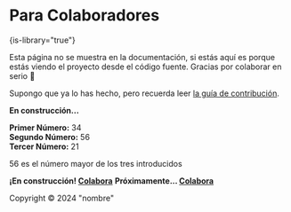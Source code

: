 <no-index/>

<!--
SPDX-FileCopyrightText: 2024 Pablo Portas López <pablo.portas@udc.es>

SPDX-License-Identifier: CC-BY-NC-4.0
-->

# Para Colaboradores

{is-library="true"}

<!-- El comentario de más arriba permite que este archivo sea usado como librería reutilizable -->

<tldr>
Esta página no se muestra en la documentación, si estás aquí es porque estás viendo el proyecto desde el código fuente.
Gracias por colaborar en serio 🤗
</tldr>

<warning>

Supongo que ya lo has hecho, pero recuerda
leer [la guía de contribución](https://github.com/TeenBiscuits/Pro2324/blob/main/CONTRIBUTING.md).

</warning>

<tip>
<b>En construcción...</b> 
<!-- No voy a mentir, esto es lo último que tengo 
            como prioridad por acabar          -->
</tip>

<!-- Ejemplo de Ejecución -->

<procedure>
<title>Ejemplo de Ejecución</title>
<p>
<b>Primer Número:</b> 34<br/>
<b>Segundo Número:</b> 56<br/>
<b>Tercer Número:</b> 21<br/>
</p>
<p>56 es el número mayor de los tres introducidos</p>
</procedure>

<!-- Code - Block de Soluciones -->

<code-block src="./Boletin_1/Ejercicio_01.c" lang="C" collapsible="true" collapsed-title="Mostrar Solución"/>

<!-- Code - Normal -->

<code-block lang="c" src="./Extras/Algoritmos/BubbleSort.c" collapsible="true" collapsed-title="Mostrar código"/>

<!-- Avisos -->

<snippet id="en-construccion">
<warning><b>¡En construcción! <a href="https://github.com/TeenBiscuits/Pro2324">Colabora</a></b></warning>
</snippet>

<snippet id="proximamente">
<note><b>Próximamente... <a href="https://github.com/TeenBiscuits/Pro2324">Colabora</a></b></note>
</snippet>

<tip>Copyright © 2024 "nombre"</tip>